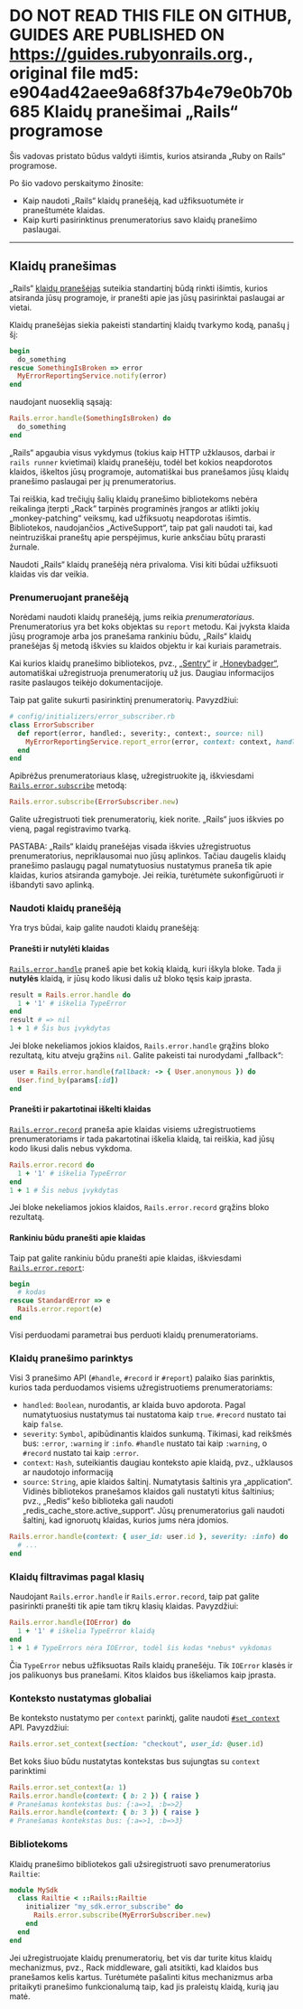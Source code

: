 **DO NOT READ THIS FILE ON GITHUB, GUIDES ARE PUBLISHED ON https://guides.rubyonrails.org.**, original file md5: e904ad42aee9a68f37b4e79e0b70b685
Klaidų pranešimai „Rails“ programose
========================

Šis vadovas pristato būdus valdyti išimtis, kurios atsiranda „Ruby on Rails“ programose.

Po šio vadovo perskaitymo žinosite:

* Kaip naudoti „Rails“ klaidų pranešėją, kad užfiksuotumėte ir praneštumėte klaidas.
* Kaip kurti pasirinktinus prenumeratorius savo klaidų pranešimo paslaugai.

--------------------------------------------------------------------------------

Klaidų pranešimas
------------------------

„Rails“ [klaidų pranešėjas](https://api.rubyonrails.org/classes/ActiveSupport/ErrorReporter.html) suteikia standartinį būdą rinkti išimtis, kurios atsiranda jūsų programoje, ir pranešti apie jas jūsų pasirinktai paslaugai ar vietai.

Klaidų pranešėjas siekia pakeisti standartinį klaidų tvarkymo kodą, panašų į šį:

```ruby
begin
  do_something
rescue SomethingIsBroken => error
  MyErrorReportingService.notify(error)
end
```

naudojant nuoseklią sąsają:

```ruby
Rails.error.handle(SomethingIsBroken) do
  do_something
end
```

„Rails“ apgaubia visus vykdymus (tokius kaip HTTP užklausos, darbai ir `rails runner` kvietimai) klaidų pranešėju, todėl bet kokios neapdorotos klaidos, iškeltos jūsų programoje, automatiškai bus pranešamos jūsų klaidų pranešimo paslaugai per jų prenumeratorius.

Tai reiškia, kad trečiųjų šalių klaidų pranešimo bibliotekoms nebėra reikalinga įterpti „Rack“ tarpinės programinės įrangos ar atlikti jokių „monkey-patching“ veiksmų, kad užfiksuotų neapdorotas išimtis. Bibliotekos, naudojančios „ActiveSupport“, taip pat gali naudoti tai, kad neintruziškai praneštų apie perspėjimus, kurie anksčiau būtų prarasti žurnale.

Naudoti „Rails“ klaidų pranešėją nėra privaloma. Visi kiti būdai užfiksuoti klaidas vis dar veikia.

### Prenumeruojant pranešėją

Norėdami naudoti klaidų pranešėją, jums reikia _prenumeratoriaus_. Prenumeratorius yra bet koks objektas su `report` metodu. Kai įvyksta klaida jūsų programoje arba jos pranešama rankiniu būdu, „Rails“ klaidų pranešėjas šį metodą iškvies su klaidos objektu ir kai kuriais parametrais.

Kai kurios klaidų pranešimo bibliotekos, pvz., [„Sentry“](https://github.com/getsentry/sentry-ruby/blob/e18ce4b6dcce2ebd37778c1e96164684a1e9ebfc/sentry-rails/lib/sentry/rails/error_subscriber.rb) ir [„Honeybadger“](https://docs.honeybadger.io/lib/ruby/integration-guides/rails-exception-tracking/), automatiškai užregistruoja prenumeratorių už jus. Daugiau informacijos rasite paslaugos teikėjo dokumentacijoje.

Taip pat galite sukurti pasirinktinį prenumeratorių. Pavyzdžiui:

```ruby
# config/initializers/error_subscriber.rb
class ErrorSubscriber
  def report(error, handled:, severity:, context:, source: nil)
    MyErrorReportingService.report_error(error, context: context, handled: handled, level: severity)
  end
end
```

Apibrėžus prenumeratoriaus klasę, užregistruokite ją, iškviesdami [`Rails.error.subscribe`](https://api.rubyonrails.org/classes/ActiveSupport/ErrorReporter.html#method-i-subscribe) metodą:

```ruby
Rails.error.subscribe(ErrorSubscriber.new)
```

Galite užregistruoti tiek prenumeratorių, kiek norite. „Rails“ juos iškvies po vieną, pagal registravimo tvarką.

PASTABA: „Rails“ klaidų pranešėjas visada iškvies užregistruotus prenumeratorius, nepriklausomai nuo jūsų aplinkos. Tačiau daugelis klaidų pranešimo paslaugų pagal numatytuosius nustatymus praneša tik apie klaidas, kurios atsiranda gamyboje. Jei reikia, turėtumėte sukonfigūruoti ir išbandyti savo aplinką.

### Naudoti klaidų pranešėją

Yra trys būdai, kaip galite naudoti klaidų pranešėją:

#### Pranešti ir nutylėti klaidas

[`Rails.error.handle`](https://api.rubyonrails.org/classes/ActiveSupport/ErrorReporter.html#method-i-handle) praneš apie bet kokią klaidą, kuri iškyla bloke. Tada ji **nutylės** klaidą, ir jūsų kodo likusi dalis už bloko tęsis kaip įprasta.

```ruby
result = Rails.error.handle do
  1 + '1' # iškelia TypeError
end
result # => nil
1 + 1 # Šis bus įvykdytas
```

Jei bloke nekeliamos jokios klaidos, `Rails.error.handle` grąžins bloko rezultatą, kitu atveju grąžins `nil`. Galite pakeisti tai nurodydami „fallback“:

```ruby
user = Rails.error.handle(fallback: -> { User.anonymous }) do
  User.find_by(params[:id])
end
```

#### Pranešti ir pakartotinai iškelti klaidas

[`Rails.error.record`](https://api.rubyonrails.org/classes/ActiveSupport/ErrorReporter.html#method-i-record) praneša apie klaidas visiems užregistruotiems prenumeratoriams ir tada pakartotinai iškelia klaidą, tai reiškia, kad jūsų kodo likusi dalis nebus vykdoma.

```ruby
Rails.error.record do
  1 + '1' # iškelia TypeError
end
1 + 1 # Šis nebus įvykdytas
```

Jei bloke nekeliamos jokios klaidos, `Rails.error.record` grąžins bloko rezultatą.

#### Rankiniu būdu pranešti apie klaidas

Taip pat galite rankiniu būdu pranešti apie klaidas, iškviesdami [`Rails.error.report`](https://api.rubyonrails.org/classes/ActiveSupport/ErrorReporter.html#method-i-report):

```ruby
begin
  # kodas
rescue StandardError => e
  Rails.error.report(e)
end
```

Visi perduodami parametrai bus perduoti klaidų prenumeratoriams.

### Klaidų pranešimo parinktys

Visi 3 pranešimo API (`#handle`, `#record` ir `#report`) palaiko šias parinktis, kurios tada perduodamos visiems užregistruotiems prenumeratoriams:

- `handled`: `Boolean`, nurodantis, ar klaida buvo apdorota. Pagal numatytuosius nustatymus tai nustatoma kaip `true`. `#record` nustato tai kaip `false`.
- `severity`: `Symbol`, apibūdinantis klaidos sunkumą. Tikimasi, kad reikšmės bus: `:error`, `:warning` ir `:info`. `#handle` nustato tai kaip `:warning`, o `#record` nustato tai kaip `:error`.
- `context`: `Hash`, suteikiantis daugiau konteksto apie klaidą, pvz., užklausos ar naudotojo informaciją
- `source`: `String`, apie klaidos šaltinį. Numatytasis šaltinis yra „application“. Vidinės bibliotekos pranešamos klaidos gali nustatyti kitus šaltinius; pvz., „Redis“ kešo biblioteka gali naudoti „redis_cache_store.active_support“. Jūsų prenumeratorius gali naudoti šaltinį, kad ignoruotų klaidas, kurios jums nėra įdomios.
```ruby
Rails.error.handle(context: { user_id: user.id }, severity: :info) do
  # ...
end
```

### Klaidų filtravimas pagal klasių

Naudojant `Rails.error.handle` ir `Rails.error.record`, taip pat galite pasirinkti pranešti tik apie tam tikrų klasių klaidas. Pavyzdžiui:

```ruby
Rails.error.handle(IOError) do
  1 + '1' # iškelia TypeError klaidą
end
1 + 1 # TypeErrors nėra IOError, todėl šis kodas *nebus* vykdomas
```

Čia `TypeError` nebus užfiksuotas Rails klaidų pranešėju. Tik `IOError` klasės ir jos palikuonys bus pranešami. Kitos klaidos bus iškeliamos kaip įprasta.

### Konteksto nustatymas globaliai

Be konteksto nustatymo per `context` parinktį, galite naudoti [`#set_context`](https://api.rubyonrails.org/classes/ActiveSupport/ErrorReporter.html#method-i-set_context) API. Pavyzdžiui:

```ruby
Rails.error.set_context(section: "checkout", user_id: @user.id)
```

Bet koks šiuo būdu nustatytas kontekstas bus sujungtas su `context` parinktimi

```ruby
Rails.error.set_context(a: 1)
Rails.error.handle(context: { b: 2 }) { raise }
# Pranešamas kontekstas bus: {:a=>1, :b=>2}
Rails.error.handle(context: { b: 3 }) { raise }
# Pranešamas kontekstas bus: {:a=>1, :b=>3}
```

### Bibliotekoms

Klaidų pranešimo bibliotekos gali užsiregistruoti savo prenumeratorius `Railtie`:

```ruby
module MySdk
  class Railtie < ::Rails::Railtie
    initializer "my_sdk.error_subscribe" do
      Rails.error.subscribe(MyErrorSubscriber.new)
    end
  end
end
```

Jei užregistruojate klaidų prenumeratorių, bet vis dar turite kitus klaidų mechanizmus, pvz., Rack middleware, gali atsitikti, kad klaidos bus pranešamos kelis kartus. Turėtumėte pašalinti kitus mechanizmus arba pritaikyti pranešimo funkcionalumą taip, kad jis praleistų klaidą, kurią jau matė.
